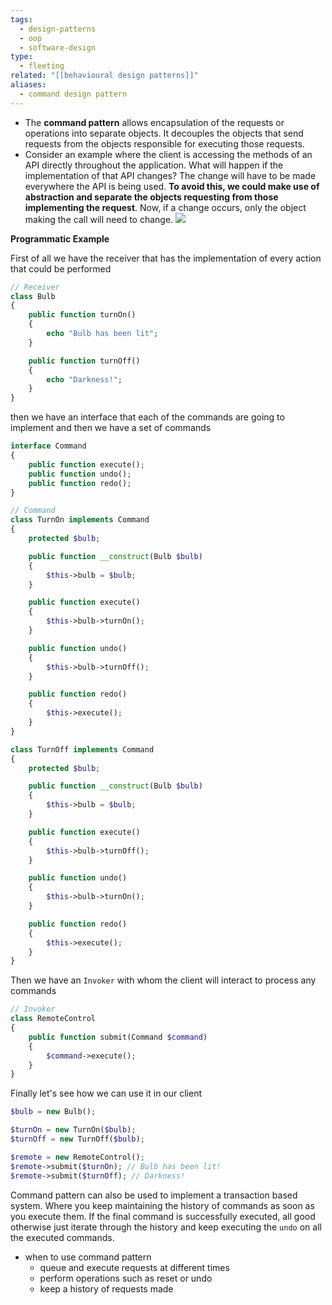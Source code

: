 ```yaml
---
tags:
  - design-patterns
  - oop
  - software-design
type:
  - fleeting
related: "[[behavioural design patterns]]"
aliases:
  - command design pattern
---
```

- The **command pattern** allows encapsulation of the requests or operations into separate objects. It decouples the objects that send requests from the objects responsible for executing those requests.
- Consider an example where the client is accessing the methods of an API directly throughout the application. What will happen if the implementation of that API changes? The change will have to be made everywhere the API is being used. __To avoid this, we could make use of abstraction and separate the objects requesting from those implementing the request__. Now, if a change occurs, only the object making the call will need to change.
![](https://firebasestorage.googleapis.com/v0/b/firescript-577a2.appspot.com/o/imgs%2Fapp%2Fsoftware-architecture%2FqI0VnWeN05.png?alt=media&token=1a130bee-74e8-4f15-8a3a-81fc4b2fc4df)

**Programmatic Example**

First of all we have the receiver that has the implementation of every action that could be performed

```PHP
// Receiver
class Bulb
{
    public function turnOn()
    {
        echo "Bulb has been lit";
    }

    public function turnOff()
    {
        echo "Darkness!";
    }
}
```

then we have an interface that each of the commands are going to implement and then we have a set of commands

```PHP
interface Command
{
    public function execute();
    public function undo();
    public function redo();
}

// Command
class TurnOn implements Command
{
    protected $bulb;

    public function __construct(Bulb $bulb)
    {
        $this->bulb = $bulb;
    }

    public function execute()
    {
        $this->bulb->turnOn();
    }

    public function undo()
    {
        $this->bulb->turnOff();
    }

    public function redo()
    {
        $this->execute();
    }
}

class TurnOff implements Command
{
    protected $bulb;

    public function __construct(Bulb $bulb)
    {
        $this->bulb = $bulb;
    }

    public function execute()
    {
        $this->bulb->turnOff();
    }

    public function undo()
    {
        $this->bulb->turnOn();
    }

    public function redo()
    {
        $this->execute();
    }
}
```

Then we have an `Invoker` with whom the client will interact to process any commands

```PHP
// Invoker
class RemoteControl
{
    public function submit(Command $command)
    {
        $command->execute();
    }
}
```

Finally let's see how we can use it in our client

```PHP
$bulb = new Bulb();

$turnOn = new TurnOn($bulb);
$turnOff = new TurnOff($bulb);

$remote = new RemoteControl();
$remote->submit($turnOn); // Bulb has been lit!
$remote->submit($turnOff); // Darkness!
```

Command pattern can also be used to implement a transaction based system. Where you keep maintaining the history of commands as soon as you execute them. If the final command is successfully executed, all good otherwise just iterate through the history and keep executing the `undo` on all the executed commands.



- when to use command pattern
	- queue and execute requests at different times
	- perform operations such as reset or undo
	- keep a history of requests made